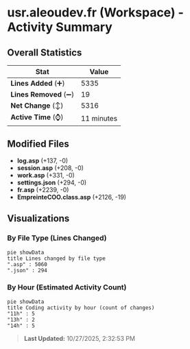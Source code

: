 # usr.aleoudev.fr (Workspace) - Activity Summary 

## Overall Statistics

| Stat                   | Value                                                             |
| ---------------------- | ----------------------------------------------------------------- |
| **Lines Added** (➕)   | 5335                                          |
| **Lines Removed** (➖) | 19                                        |
| **Net Change** (↕)    | 5316                |
| **Active Time** (⌚)   | 11 minutes |


## Modified Files
- **log.asp** (+137, -0)
- **session.asp** (+208, -0)
- **work.asp** (+331, -0)
- **settings.json** (+294, -0)
- **fr.asp** (+2239, -0)
- **EmpreinteCOO.class.asp** (+2126, -19)

## Visualizations

### By File Type (Lines Changed)

```mermaid
pie showData
title Lines changed by file type
".asp" : 5060
".json" : 294
```

### By Hour (Estimated Activity Count)

```mermaid
pie showData
title Coding activity by hour (count of changes)
"11h" : 5
"13h" : 2
"14h" : 5
```


> **Last Updated:** 10/27/2025, 2:32:53 PM